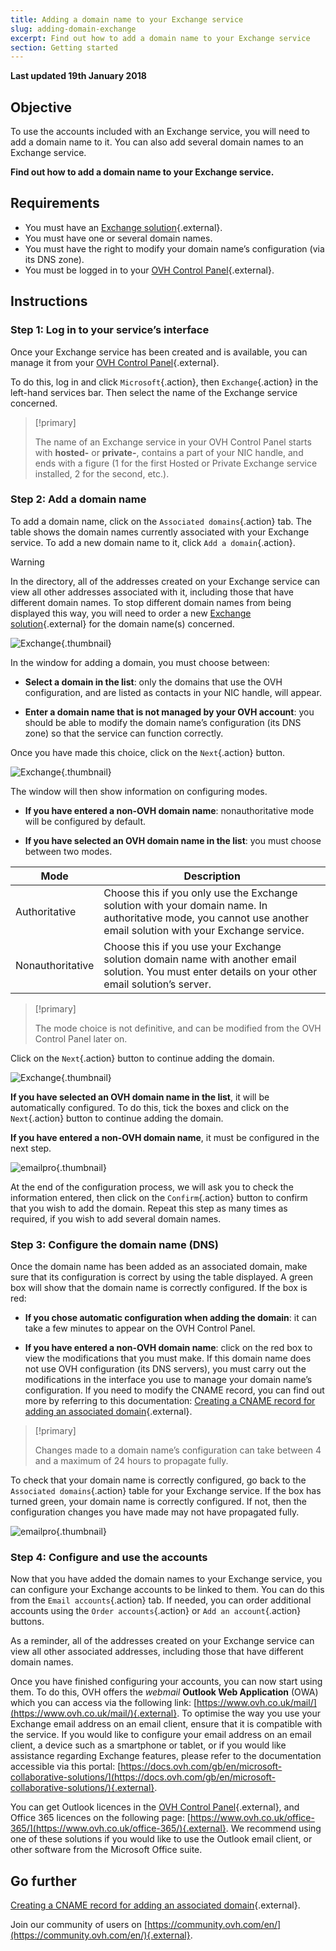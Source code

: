 ```yaml
---
title: Adding a domain name to your Exchange service
slug: adding-domain-exchange
excerpt: Find out how to add a domain name to your Exchange service
section: Getting started
---
```


**Last updated 19th January 2018**

## Objective

To use the accounts included with an Exchange service, you will need to add a domain name to it. You can also add several domain names to an Exchange service. 

**Find out how to add a domain name to your Exchange service.**

## Requirements

- You must have an [Exchange solution](https://www.ovh.co.uk/emails/){.external}.
- You must have one or several domain names.
- You must have the right to modify your domain name’s configuration (via its DNS zone).
- You must be logged in to your [OVH Control Panel](https://www.ovh.com/auth/?action=gotomanager){.external}.

## Instructions

### Step 1: Log in to your service’s interface

Once your Exchange service has been created and is available, you can manage it from your [OVH Control Panel](https://www.ovh.com/auth/?action=gotomanager){.external}.

To do this, log in and click `Microsoft`{.action}, then `Exchange`{.action} in the left-hand services bar. Then select the name of the Exchange service concerned.

> [!primary]
>
> The name of an Exchange service in your OVH Control Panel starts with **hosted-** or **private-**, contains a part of your NIC handle, and ends with a figure (1 for the first Hosted or Private Exchange service installed, 2 for the second, etc.).
>

### Step 2: Add a domain name

To add a domain name, click on the `Associated domains`{.action} tab. The table shows the domain names currently associated with your Exchange service. To add a new domain name to it, click `Add a domain`{.action}.

> [!warning]
>
> In the directory, all of the addresses created on your Exchange service can view all other addresses associated with it, including those that have different domain names. To stop different domain names from being displayed this way, you will need to order a new [Exchange solution](https://www.ovh.co.uk/emails/){.external} for the domain name(s) concerned.
>

![Exchange](images/add_domain_exchange_step1.png){.thumbnail}

In the window for adding a domain, you must choose between:

- **Select a domain in the list**: only the domains that use the OVH configuration, and are listed as contacts in your NIC handle, will appear.

- **Enter a domain name that is not managed by your OVH account**: you should be able to modify the domain name’s configuration (its DNS zone) so that the service can function correctly.

Once you have made this choice, click on the `Next`{.action} button.

![Exchange](images/add_domain_exchange_step2.png){.thumbnail}

The window will then show information on configuring modes.

- **If you have entered a non-OVH domain name**: nonauthoritative mode will be configured by default.

- **If you have selected an OVH domain name in the list**: you must choose between two modes.

|Mode|Description|
|---|---|
|Authoritative|Choose this if you only use the Exchange solution with your domain name. In authoritative mode, you cannot use another email solution with your Exchange service.|
|Nonauthoritative|Choose this if you use your Exchange solution domain name with another email solution. You must enter details on your other email solution’s server.|

> [!primary]
>
> The mode choice is not definitive, and can be modified from the OVH Control Panel later on.
>

Click on the `Next`{.action} button to continue adding the domain.

![Exchange](images/add_domain_exchange_step3.png){.thumbnail}

**If you have selected an OVH domain name in the list**, it will be automatically configured. To do this, tick the boxes and click on the `Next`{.action} button to continue adding the domain.

**If you have entered a non-OVH domain name**, it must be configured in the next step.

![emailpro](images/add_domain_exchange_step4.png){.thumbnail}

At the end of the configuration process, we will ask you to check the information entered, then click on the `Confirm`{.action} button to confirm that you wish to add the domain. Repeat this step as many times as required, if you wish to add several domain names.

### Step 3: Configure the domain name (DNS)

Once the domain name has been added as an associated domain, make sure that its configuration is correct by using the table displayed. A green box will show that the domain name is correctly configured. If the box is red:

- **If you chose automatic configuration when adding the domain**: it can take a few minutes to appear on the OVH Control Panel.

- **If you have entered a non-OVH domain name**: click on the red box to view the modifications that you must make. If this domain name does not use OVH configuration (its DNS servers), you must carry out the modifications in the interface you use to manage your domain name’s configuration. If you need to modify the CNAME record, you can find out more by referring to this documentation: [Creating a CNAME record for adding an associated domain](https://docs.ovh.com/gb/en/microsoft-collaborative-solutions/exchange_20132016_how_to_add_a_cname_record/){.external}.

> [!primary]
>
> Changes made to a domain name’s configuration can take between 4 and a maximum of 24 hours to propagate fully.
>

To check that your domain name is correctly configured, go back to the `Associated domains`{.action} table for your Exchange service. If the box has turned green, your domain name is correctly configured. If not, then the configuration changes you have made may not have propagated fully.

![emailpro](images/add_domain_exchange_step5.png){.thumbnail}

### Step 4: Configure and use the accounts

Now that you have added the domain names to your Exchange service, you can configure your Exchange accounts to be linked to them. You can do this from the `Email accounts`{.action} tab. If needed, you can order additional accounts using the `Order accounts`{.action} or `Add an account`{.action} buttons.

As a reminder, all of the addresses created on your Exchange service can view all other associated addresses, including those that have different domain names.

Once you have finished configuring your accounts, you can now start using them. To do this, OVH offers the *webmail* **Outlook Web Application** (OWA) which you can access via the following link: [https://www.ovh.co.uk/mail/](https://www.ovh.co.uk/mail/){.external}. To optimise the way you use your Exchange email address on an email client, ensure that it is compatible with the service. If you would like to configure your email address on an email client, a device such as a smartphone or tablet, or if you would like assistance regarding Exchange features, please refer to the documentation accessible via this portal: [https://docs.ovh.com/gb/en/microsoft-collaborative-solutions/](https://docs.ovh.com/gb/en/microsoft-collaborative-solutions/){.external}.

You can get Outlook licences in the [OVH Control Panel](https://www.ovh.com/auth/?action=gotomanager){.external}, and Office 365 licences on the following page: [https://www.ovh.co.uk/office-365/](https://www.ovh.co.uk/office-365/){.external}. We recommend using one of these solutions if you would like to use the Outlook email client, or other software from the Microsoft Office suite.

## Go further

[Creating a CNAME record for adding an associated domain](https://docs.ovh.com/gb/en/microsoft-collaborative-solutions/exchange_20132016_how_to_add_a_cname_record/){.external}.

Join our community of users on [https://community.ovh.com/en/](https://community.ovh.com/en/){.external}.